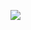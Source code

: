 [<img src="https://drive.fevertreefinance.co.za/file/f/github-zeropay-preview">](https://play.google.com/store/apps/details?id=co.za.zeropay.app&gl=ZA)
